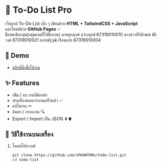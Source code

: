 # 📝 To-Do List Pro

เว็บแอป To-Do List เล็ก ๆ เขียนด้วย **HTML + TailwindCSS + JavaScript**  
และโฮสต์ด้วย **GitHub Pages** ✅  
ชื่อสมาชิกกลุ่ม(กลุ่มตามที่ไปฝึกงาน)
นายศุภฤกษ์ สว่างทุกข์ 67319010010
นางสาวศิริลักษณ์ ขัติวงค์ 67319010021
นายณัฐวุฒิ เรือนแปง 67319010004

## 🔗 Demo
- [คลิกที่นี่เพื่อใช้งาน](https://xph4ntomx.github.io/todo-list/)

## ✨ Features
- เพิ่ม / ลบ งานที่ต้องทำ
- ทำเครื่องหมายว่างานเสร็จแล้ว ✅
- แก้ไขงาน ✏
- ค้นหา / กรองงาน 🔍
- Export / Import เป็น JSON ⬇⬆

## 🚀 วิธีใช้งานบนเครื่อง
1. โคลนโปรเจกต์
   ```bash
   git clone https://github.com/xPH4NTOMx/todo-list.git
   cd todo-list